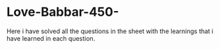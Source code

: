 # Love-Babbar-450-

Here i have solved all the questions in the sheet with the learnings that i have learned in each question.
